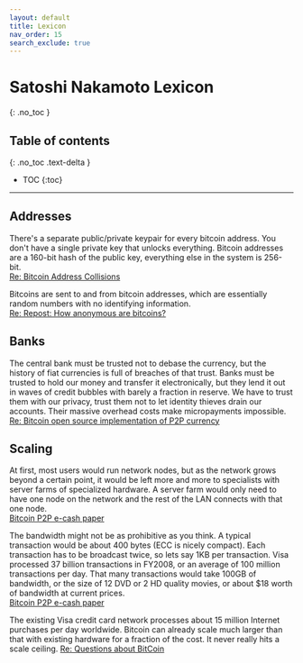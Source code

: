 ```yaml
---
layout: default
title: Lexicon
nav_order: 15
search_exclude: true
---
```


# Satoshi Nakamoto Lexicon
{: .no_toc }

## Table of contents
{: .no_toc .text-delta }

- TOC
{:toc}

---

## Addresses

There's a separate public/private keypair for every bitcoin address.  You don't have a single private key that unlocks everything.  Bitcoin addresses are a 160-bit hash of the public key, everything else in the system is 256-bit.<br>
[Re: Bitcoin Address Collisions](/docs/forum/bitcoin-forum/65)

Bitcoins are sent to and from bitcoin addresses, which are essentially random numbers with no identifying information.<br>
[Re: Repost: How anonymous are bitcoins?](/docs/forum/bitcoin-forum/7)

## Banks

The central bank must be trusted not to debase the currency, but the history of fiat currencies is full of breaches of that trust. Banks must be trusted to hold our money and transfer it electronically, but they lend it out in waves of credit bubbles with barely a fraction in reserve. We have to trust them with our privacy, trust them not to let identity thieves drain our accounts. Their massive overhead costs make micropayments impossible.<br>
[Re: Bitcoin open source implementation of P2P currency](/docs/emails/p2p-research/1/)

## Scaling

At first, most users would run network nodes, but as the network grows beyond a certain point, it would be left more and more to specialists with server farms of specialized hardware. A server farm would only need to have one node on the network and the rest of the LAN connects with that one node.<br>
[Bitcoin P2P e-cash paper](/docs/emails/cryptography/2)

The bandwidth might not be as prohibitive as you think. A typical transaction would be about 400 bytes (ECC is nicely compact). Each transaction has to be broadcast twice, so lets say 1KB per transaction. Visa processed 37 billion transactions in FY2008, or an average of 100 million transactions per day. That many transactions would take 100GB of bandwidth, or the size of 12 DVD or 2 HD quality movies, or about $18 worth of bandwidth at current prices.<br>
[Bitcoin P2P e-cash paper](/docs/emails/cryptography/2)

The existing Visa credit card network processes about 15 million Internet purchases per day worldwide.  Bitcoin can already scale much larger than that with existing hardware for a fraction of the cost.  It never really hits a scale ceiling.
[Re: Questions about BitCoin](/docs/emails/mike-hearn/1)
